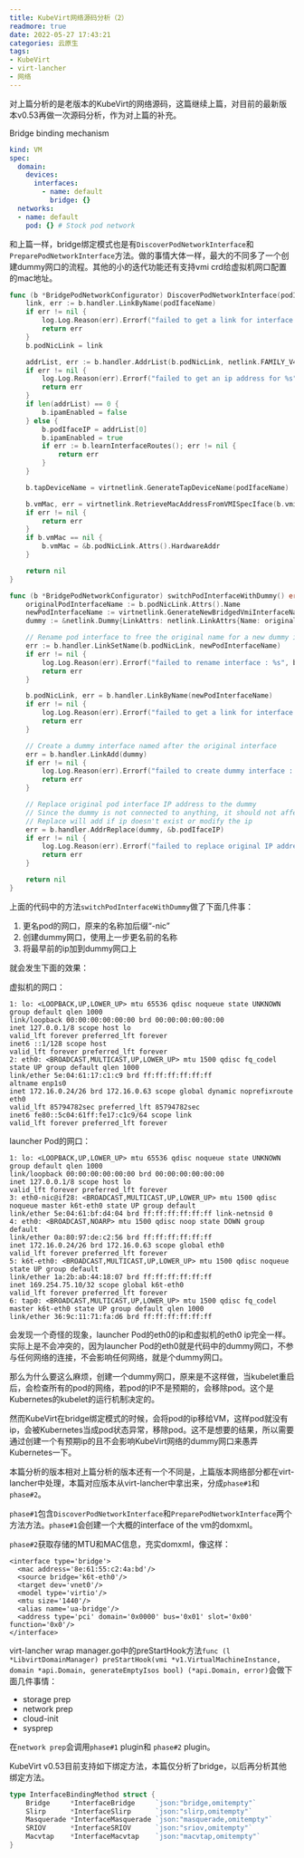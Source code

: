 ```yaml
---
title: KubeVirt网络源码分析（2）
readmore: true
date: 2022-05-27 17:43:21
categories: 云原生
tags:
- KubeVirt
- virt-lancher
- 网络
---
```


对上篇分析的是老版本的KubeVirt的网络源码，这篇继续上篇，对目前的最新版本v0.53再做一次源码分析，作为对上篇的补充。

Bridge binding mechanism
```yaml
kind: VM
spec:
  domain:
    devices:
      interfaces:
        - name: default
          bridge: {}
  networks:
  - name: default
    pod: {} # Stock pod network
```

和上篇一样，bridge绑定模式也是有`DiscoverPodNetworkInterface`和`PreparePodNetworkInterface`方法。做的事情大体一样，最大的不同多了一个创建dummy网口的流程。其他的小的迭代功能还有支持vmi crd给虚拟机网口配置的mac地址。

```go
func (b *BridgePodNetworkConfigurator) DiscoverPodNetworkInterface(podIfaceName string) error {
	link, err := b.handler.LinkByName(podIfaceName)
	if err != nil {
		log.Log.Reason(err).Errorf("failed to get a link for interface: %s", podIfaceName)
		return err
	}
	b.podNicLink = link

	addrList, err := b.handler.AddrList(b.podNicLink, netlink.FAMILY_V4)
	if err != nil {
		log.Log.Reason(err).Errorf("failed to get an ip address for %s", podIfaceName)
		return err
	}
	if len(addrList) == 0 {
		b.ipamEnabled = false
	} else {
		b.podIfaceIP = addrList[0]
		b.ipamEnabled = true
		if err := b.learnInterfaceRoutes(); err != nil {
			return err
		}
	}

	b.tapDeviceName = virtnetlink.GenerateTapDeviceName(podIfaceName)

	b.vmMac, err = virtnetlink.RetrieveMacAddressFromVMISpecIface(b.vmiSpecIface)
	if err != nil {
		return err
	}
	if b.vmMac == nil {
		b.vmMac = &b.podNicLink.Attrs().HardwareAddr
	}

	return nil
}
```

```go
func (b *BridgePodNetworkConfigurator) switchPodInterfaceWithDummy() error {
	originalPodInterfaceName := b.podNicLink.Attrs().Name
	newPodInterfaceName := virtnetlink.GenerateNewBridgedVmiInterfaceName(originalPodInterfaceName)
	dummy := &netlink.Dummy{LinkAttrs: netlink.LinkAttrs{Name: originalPodInterfaceName}}

	// Rename pod interface to free the original name for a new dummy interface
	err := b.handler.LinkSetName(b.podNicLink, newPodInterfaceName)
	if err != nil {
		log.Log.Reason(err).Errorf("failed to rename interface : %s", b.podNicLink.Attrs().Name)
		return err
	}

	b.podNicLink, err = b.handler.LinkByName(newPodInterfaceName)
	if err != nil {
		log.Log.Reason(err).Errorf("failed to get a link for interface: %s", newPodInterfaceName)
		return err
	}

	// Create a dummy interface named after the original interface
	err = b.handler.LinkAdd(dummy)
	if err != nil {
		log.Log.Reason(err).Errorf("failed to create dummy interface : %s", originalPodInterfaceName)
		return err
	}

	// Replace original pod interface IP address to the dummy
	// Since the dummy is not connected to anything, it should not affect networking
	// Replace will add if ip doesn't exist or modify the ip
	err = b.handler.AddrReplace(dummy, &b.podIfaceIP)
	if err != nil {
		log.Log.Reason(err).Errorf("failed to replace original IP address to dummy interface: %s", originalPodInterfaceName)
		return err
	}

	return nil
}
```

上面的代码中的方法`switchPodInterfaceWithDummy`做了下面几件事：
1. 更名pod的网口，原来的名称加后缀“-nic”
2. 创建dummy网口，使用上一步更名前的名称
3. 将最早前的ip加到dummy网口上

就会发生下面的效果：

虚拟机的网口：

    1: lo: <LOOPBACK,UP,LOWER_UP> mtu 65536 qdisc noqueue state UNKNOWN group default qlen 1000
    link/loopback 00:00:00:00:00:00 brd 00:00:00:00:00:00
    inet 127.0.0.1/8 scope host lo
    valid_lft forever preferred_lft forever
    inet6 ::1/128 scope host
    valid_lft forever preferred_lft forever
    2: eth0: <BROADCAST,MULTICAST,UP,LOWER_UP> mtu 1500 qdisc fq_codel state UP group default qlen 1000
    link/ether 5e:04:61:17:c1:c9 brd ff:ff:ff:ff:ff:ff
    altname enp1s0
    inet 172.16.0.24/26 brd 172.16.0.63 scope global dynamic noprefixroute eth0
    valid_lft 85794782sec preferred_lft 85794782sec
    inet6 fe80::5c04:61ff:fe17:c1c9/64 scope link
    valid_lft forever preferred_lft forever

launcher Pod的网口：

    1: lo: <LOOPBACK,UP,LOWER_UP> mtu 65536 qdisc noqueue state UNKNOWN group default qlen 1000
    link/loopback 00:00:00:00:00:00 brd 00:00:00:00:00:00
    inet 127.0.0.1/8 scope host lo
    valid_lft forever preferred_lft forever
    3: eth0-nic@if28: <BROADCAST,MULTICAST,UP,LOWER_UP> mtu 1500 qdisc noqueue master k6t-eth0 state UP group default
    link/ether 5e:04:61:bf:d4:04 brd ff:ff:ff:ff:ff:ff link-netnsid 0
    4: eth0: <BROADCAST,NOARP> mtu 1500 qdisc noop state DOWN group default
    link/ether 0a:80:97:de:c2:56 brd ff:ff:ff:ff:ff:ff
    inet 172.16.0.24/26 brd 172.16.0.63 scope global eth0
    valid_lft forever preferred_lft forever
    5: k6t-eth0: <BROADCAST,MULTICAST,UP,LOWER_UP> mtu 1500 qdisc noqueue state UP group default
    link/ether 1a:2b:ab:44:18:07 brd ff:ff:ff:ff:ff:ff
    inet 169.254.75.10/32 scope global k6t-eth0
    valid_lft forever preferred_lft forever
    6: tap0: <BROADCAST,MULTICAST,UP,LOWER_UP> mtu 1500 qdisc fq_codel master k6t-eth0 state UP group default qlen 1000
    link/ether 36:9c:11:71:fa:d6 brd ff:ff:ff:ff:ff:ff

会发现一个奇怪的现象，launcher Pod的eth0的ip和虚拟机的eth0 ip完全一样。实际上是不会冲突的，因为launcher Pod的eth0就是代码中的dummy网口，不参与任何网络的连接，不会影响任何网络，就是个dummy网口。

那么为什么要这么麻烦，创建一个dummy网口，原来是不这样做，当kubelet重启后，会检查所有的pod的网络，若pod的IP不是预期的，会移除pod。这个是Kubernetes的kubelet的运行机制决定的。

然而KubeVirt在bridge绑定模式的时候，会将pod的ip移给VM，这样pod就没有ip，会被Kubernetes当成pod状态异常，移除pod。这不是想要的结果，所以需要通过创建一个有预期ip的且不会影响KubeVirt网络的dummy网口来愚弄Kubernetes一下。

本篇分析的版本相对上篇分析的版本还有一个不同是，上篇版本网络部分都在virt-lancher中处理，本篇对应版本从virt-lancher中拿出来，分成`phase#1`和`phase#2`。

`phase#1`包含`DiscoverPodNetworkInterface`和`PreparePodNetworkInterface`两个方法方法。`phase#1`会创建一个大概的interface of the vm的domxml。

`phase#2`获取存储的MTU和MAC信息，充实domxml，像这样：

    <interface type='bridge'>
      <mac address='8e:61:55:c2:4a:bd'/>
      <source bridge='k6t-eth0'/>
      <target dev='vnet0'/>
      <model type='virtio'/>
      <mtu size='1440'/>
      <alias name='ua-bridge'/>
      <address type='pci' domain='0x0000' bus='0x01' slot='0x00' function='0x0'/>
    </interface>

virt-lancher wrap manager.go中的preStartHook方法`func (l *LibvirtDomainManager) preStartHook(vmi *v1.VirtualMachineInstance, domain *api.Domain, generateEmptyIsos bool) (*api.Domain, error)`会做下面几件事情：
- storage prep
- network prep
- cloud-init
- sysprep

在`network prep`会调用`phase#1` plugin和 `phase#2` plugin。

KubeVirt v0.53目前支持如下绑定方法，本篇仅分析了bridge，以后再分析其他绑定方法。
```go
type InterfaceBindingMethod struct {
	Bridge     *InterfaceBridge     `json:"bridge,omitempty"`
	Slirp      *InterfaceSlirp      `json:"slirp,omitempty"`
	Masquerade *InterfaceMasquerade `json:"masquerade,omitempty"`
	SRIOV      *InterfaceSRIOV      `json:"sriov,omitempty"`
	Macvtap    *InterfaceMacvtap    `json:"macvtap,omitempty"`
}
```